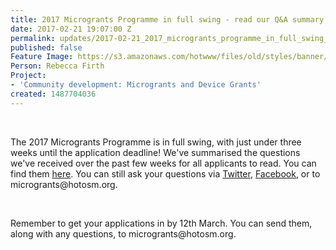 ```yaml
---
title: 2017 Microgrants Programme in full swing - read our Q&A summary
date: 2017-02-21 19:07:00 Z
permalink: updates/2017-02-21_2017_microgrants_programme_in_full_swing_-_read_our_q&a_summary
published: false
Feature Image: https://s3.amazonaws.com/hotwww/files/old/styles/banner/public/2017+microgrants_0.png
Person: Rebecca Firth
Project:
- 'Community development: Microgrants and Device Grants'
created: 1487704036
---
```


<p>&nbsp;</p><p>The 2017 Microgrants Programme is in full swing, with just under three weeks until the application deadline! We've summarised the questions we've received over the past few weeks for all applicants to read. You can find them <a href="https://docs.google.com/document/d/1SVI_wxf0CbZ2pOOf8kuqREkZwvmxmSTp9i3jbHsBkCo/edit" target="_blank">here</a>. You can still ask your questions via <a href="https://twitter.com/hotosm" target="_blank">Twitter</a>, <a href="https://www.facebook.com/hotosm/">Facebook</a>, or to microgrants@hotosm.org.</p><p>&nbsp;</p><p>Remember to get your applications in by 12th March. You can send them, along with any questions, to microgrants@hotosm.org.</p>

